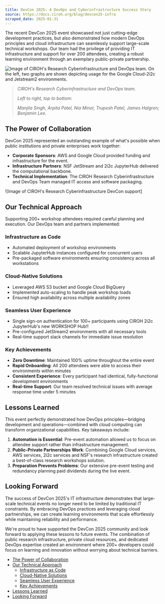 ```yaml
---
title: DevCon 2025: A DevOps and Cyberinfrastructure Success Story
source: https://docs.ciroh.org/blog/devcon25-infra
scraped_date: 2025-01-31
---
```


The recent DevCon 2025 event showcased not just cutting-edge development practices, but also demonstrated how modern DevOps principles and cloud infrastructure can seamlessly support large-scale technical workshops. Our team had the privilege of providing IT infrastructure and support for over 200 attendees, creating a robust learning environment through an exemplary public-private partnership.

![Image of CIROH's Research Cyberinfrastructure and DevOps team. On the left, two graphs are shown depicting usage for the Google Cloud-2i2c and Jetstream2 environments.](https://docs.ciroh.org/assets/images/it_team-224ec60c3871a16d47ce478c486fe8c2.png)

> _CIROH's Research Cyberinfrastructure and DevOps team._
>
> _Left to right, top to bottom:_
>
> _Manjila Singh, Arpita Patel, Nia Minor, Trupesh Patel, James Halgren; Benjamin Lee._

## The Power of Collaboration

DevCon 2025 represented an outstanding example of what's possible when public institutions and private enterprises work together:

- **Corporate Sponsors**: AWS and Google Cloud provided funding and infrastructure for the event.
- **Infrastructure Partners**: NSF JetStream and 2i2c JupyterHub delivered the computational backbone.
- **Technical Implementation**: The CIROH Research Cyberinfrastructure and DevOps Team managed IT access and software packaging.

![Image of CIROH's Research Cyberinfrastructure DevCon support]

## Our Technical Approach

Supporting 200+ workshop attendees required careful planning and execution. Our DevOps team and partners implemented:

### Infrastructure as Code

- Automated deployment of workshop environments
- Scalable JupyterHub instances configured for concurrent users
- Pre-packaged software environments ensuring consistency across all workstations

### Cloud-Native Solutions

- Leveraged AWS S3 bucket and Google Cloud BigQuery
- Implemented auto-scaling to handle peak workshop loads
- Ensured high availability across multiple availability zones

### Seamless User Experience

- Single sign-on authentication for 100+ participants using CIROH 2i2c JupyterHub's new WORKSHOP Hub!!
- Pre-configured JetStream2 environments with all necessary tools
- Real-time support slack channels for immediate issue resolution

### Key Achievements

- **Zero Downtime**: Maintained 100% uptime throughout the entire event
- **Rapid Onboarding**: All 200 attendees were able to access their environments within minutes
- **Consistent Experience**: Every participant had identical, fully-functional development environments
- **Real-time Support**: Our team resolved technical issues with average response time under 5 minutes

## Lessons Learned

This event perfectly demonstrated how DevOps principles—bridging development and operations—combined with cloud computing can transform organizational capabilities. Key takeaways include:

1. **Automation is Essential**: Pre-event automation allowed us to focus on attendee support rather than infrastructure management.
2. **Public-Private Partnerships Work**: Combining Google Cloud services, AWS services, 2i2c services and NSF's research infrastructure created a best-of-class research workshops solution.
3. **Preparation Prevents Problems**: Our extensive pre-event testing and redundancy planning paid dividends during the live event.

## Looking Forward

The success of DevCon 2025's IT infrastructure demonstrates that large-scale technical events no longer need to be limited by traditional IT constraints. By embracing DevOps practices and leveraging cloud partnerships, we can create learning environments that scale effortlessly while maintaining reliability and performance.

We're proud to have supported the DevCon 2025 community and look forward to applying these lessons to future events. The combination of public research infrastructure, private cloud resources, and dedicated DevOps expertise created an environment where 200+ developers could focus on learning and innovation without worrying about technical barriers.

- [The Power of Collaboration](#the-power-of-collaboration)
- [Our Technical Approach](#our-technical-approach)
  - [Infrastructure as Code](#infrastructure-as-code)
  - [Cloud-Native Solutions](#cloud-native-solutions)
  - [Seamless User Experience](#seamless-user-experience)
  - [Key Achievements](#key-achievements)
- [Lessons Learned](#lessons-learned)
- [Looking Forward](#looking-forward)